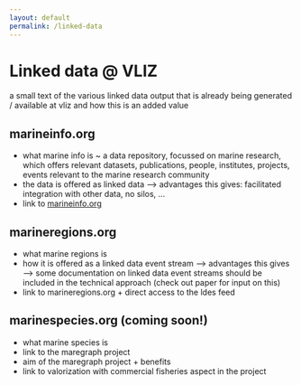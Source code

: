 ```yaml
---
layout: default
permalink: /linked-data
---
```


# Linked data @ VLIZ

a small text of the various linked data output that is already being generated / available at vliz
and how this is an added value

## marineinfo.org

- what marine info is ~ a data repository, focussed on marine research, which offers relevant datasets, publications, people, institutes, projects, events relevant to the marine research community
- the data is offered as linked data --> advantages this gives: facilitated integration with other data, no silos, ...
- link to [marineinfo.org](https://marineinfo.org)

## marineregions.org

- what marine regions is
- how it is offered as a linked data event stream --> advantages this gives
  --> some documentation on linked data event streams should be included in the technical approach
  (check out paper for input on this)
- link to marineregions.org + direct access to the ldes feed

## marinespecies.org (coming soon!)

- what marine species is
- link to the maregraph project
- aim of the maregraph project + benefits
- link to valorization with commercial fisheries aspect in the project

